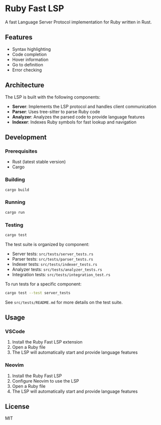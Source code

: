 # Ruby Fast LSP

A fast Language Server Protocol implementation for Ruby written in Rust.

## Features

- Syntax highlighting
- Code completion
- Hover information
- Go to definition
- Error checking

## Architecture

The LSP is built with the following components:

- **Server**: Implements the LSP protocol and handles client communication
- **Parser**: Uses tree-sitter to parse Ruby code
- **Analyzer**: Analyzes the parsed code to provide language features
- **Indexer**: Indexes Ruby symbols for fast lookup and navigation

## Development

### Prerequisites

- Rust (latest stable version)
- Cargo

### Building

```bash
cargo build
```

### Running

```bash
cargo run
```

### Testing

```bash
cargo test
```

The test suite is organized by component:

- Server tests: `src/tests/server_tests.rs`
- Parser tests: `src/tests/parser_tests.rs`
- Indexer tests: `src/tests/indexer_tests.rs`
- Analyzer tests: `src/tests/analyzer_tests.rs`
- Integration tests: `src/tests/integration_test.rs`

To run tests for a specific component:

```bash
cargo test --test server_tests
```

See `src/tests/README.md` for more details on the test suite.

## Usage

### VSCode

1. Install the Ruby Fast LSP extension
2. Open a Ruby file
3. The LSP will automatically start and provide language features

### Neovim

1. Install the Ruby Fast LSP
2. Configure Neovim to use the LSP
3. Open a Ruby file
4. The LSP will automatically start and provide language features

## License

MIT
